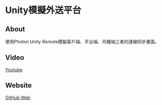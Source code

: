 # Unity模擬外送平台
## About
使用Photon Unity Remote模擬客戶端、平台端、司機端三者的連線同步畫面。  
## Video  
[Youtube](https://youtu.be/IbcNKkW7JtU)  
## Website
[GitHub Web](https://suu0319.github.io/UnityDeliveryPlatformDemo/)
